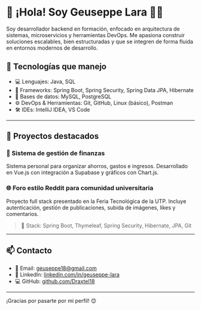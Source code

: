 # 👋 ¡Hola! Soy Geuseppe Lara 👨‍💻

Soy desarrollador backend en formación, enfocado en arquitectura de sistemas, microservicios y herramientas DevOps. Me apasiona construir soluciones escalables, bien estructuradas y que se integren de forma fluida en entornos modernos de desarrollo.


## 🚀 Tecnologías que manejo

- 💻 Lenguajes: Java, SQL
- 🧱 Frameworks: Spring Boot, Spring Security, Spring Data JPA, Hibernate
- 🐘 Bases de datos: MySQL, PostgreSQL
- ⚙️ DevOps & Herramientas: Git, GitHub, Linux (básico), Postman
- 🛠 IDEs: IntelliJ IDEA, VS Code

---

## 🚀 Proyectos destacados

### 🎯 Sistema de gestión de finanzas
Sistema personal para organizar ahorros, gastos e ingresos. Desarrollado en Vue.js con integración a Supabase y gráficos con Chart.js.

### 🌐 Foro estilo Reddit para comunidad universitaria
Proyecto full stack presentado en la Feria Tecnológica de la UTP. Incluye autenticación, gestión de publicaciones, subida de imágenes, likes y comentarios.
> 🔧 Stack: Spring Boot, Thymeleaf, Spring Security, Hibernate, JPA, Git
---

## 📫 Contacto

- 📧 Email: geuseppe18@gmail.com
- 💼 LinkedIn: [linkedin.com/in/geuseppe-lara](https://www.linkedin.com/in/geuseppe-lara-garciaurrutia-8862641b3/)
- 💻 GitHub: [github.com/Draxtel18](https://github.com/Draxtel18)

---

¡Gracias por pasarte por mi perfil! 😊

